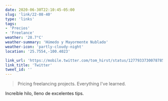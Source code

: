 ```yaml
---
date: 2020-06-30T22:10:45-05:00
slug: 'link/22-08-40'
type: 'links'
tags:
- 'Precios'
- 'Freelance'
weather: '28.7°C'
weather-summary: 'Húmedo y Mayormente Nublado'
weather-icon: 'partly-cloudy-night'
location: '25.7554,-100.4023'

link_url: 'https://mobile.twitter.com/tom_hirst/status/1277933730078785537'
link_title: 'Twitter'
tweet_id: ''
---
```

> Pricing freelancing projects. 
Everything I've learned.

Increíble hilo, lleno de excelentes tips. 

 

